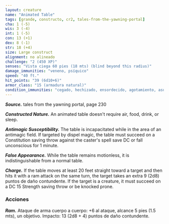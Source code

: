 ```yaml
---
layout: creature
name: "Animated Table"
tags: [grande, constructo, cr2, tales-from-the-yawning-portal]
cha: 1 (-5)
wis: 3 (-4)
int: 1 (-5)
con: 13 (+1)
dex: 8 (-1)
str: 18 (+4)
size: Large construct
alignment: no alineado
challenge: "2 (450 XP)"
senses: "Vista ciega 60 pies (18 mts) (blind beyond this radius)"
damage_immunities: "veneno, psíquico"
speed: "40 ft."
hit_points: "39 (6d10+6)"
armor_class: "15 (armadura natural)"
condition_immunities: "cegado, hechizado, ensordecido, agotamiento, asustado, paralizado, petrificado, envenenado"
---
```


***Source.*** tales from the yawning portal,  page 230

***Constructed Nature.*** An animated table doesn't require air, food, drink, or sleep.

***Antimagic Susceptibility.*** The table is incapacitated while in the area of an antimagic field. If targeted by dispel magic, the table must succeed on a Constitution saving throw against the caster's spell save DC or fall unconscious for 1 minute.

***False Appearance.*** While the table remains motionless, it is indistinguishable from a normal table.

***Charge.*** If the table moves at least 20 feet straight toward a target and then hits it with a ram attack on the same turn, the target takes an extra 9 (2d8) puntos de daño contundente. If the target is a creature, it must succeed on a DC 15 Strength saving throw or be knocked prone.

### Acciones

***Ram.*** Ataque de arma cuerpo a cuerpo: +6 al ataque, alcance 5 pies (1.5 mts), un objetivo. Impacto: 13 (2d8 + 4) puntos de daño contundente.